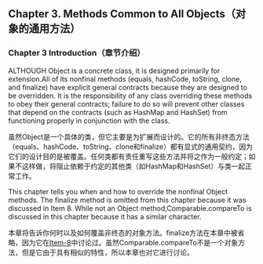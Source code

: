 ## Chapter 3. Methods Common to All Objects（对象的通用方法）

### Chapter 3 Introduction（章节介绍）

ALTHOUGH Object is a concrete class, it is designed primarily for extension.All of its nonfinal methods (equals, hashCode, toString, clone, and finalize) have explicit general contracts because they are designed to be overridden. It is the responsibility of any class overriding these methods to obey their general contracts; failure to do so will prevent other classes that depend on the contracts (such as HashMap and HashSet) from functioning properly in conjunction with the class.

虽然Object是一个具体的类，但它主要是为扩展而设计的。它的所有非终态方法（equals、hashCode、toString、clone和finalize）都有显式的通用契约，因为它们的设计目的是被覆盖。任何类都有责任重写这些方法并将之作为一般约定；如果不这样做，将阻止依赖于约定的其他类（如HashMap和HashSet）与类一起正常工作。

This chapter tells you when and how to override the nonfinal Object methods. The finalize method is omitted from this chapter because it was discussed in Item 8. While not an Object method,Comparable.compareTo is discussed in this chapter because it has a similar character.

本章将告诉你何时以及如何覆盖非终态的对象方法。finalize方法在本章中被省略，因为它在[Item-8](https://github.com/clxering/Effective-Java-3rd-edition-Chinese-English-bilingual/blob/master/Chapter-2-Item-8-Avoid-finalizers-and-cleaners.md)中讨论过。虽然Comparable.compareTo不是一个对象方法，但是它由于具有相似的特性，所以本章也对它进行讨论。

